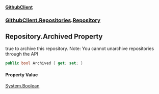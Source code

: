 #### [GithubClient](index 'index')
### [GithubClient.Repositories](GithubClient.Repositories 'GithubClient.Repositories').[Repository](GithubClient.Repositories.Repository 'GithubClient.Repositories.Repository')

## Repository.Archived Property

true to archive this repository. Note: You cannot unarchive repositories through the API

```csharp
public bool Archived { get; set; }
```

#### Property Value
[System.Boolean](https://docs.microsoft.com/en-us/dotnet/api/System.Boolean 'System.Boolean')